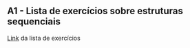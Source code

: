 ## A1 - Lista de exercícios sobre estruturas sequenciais

[Link](https://drive.google.com/file/d/1ahHWywtxFOTcXYtmx0TqhVmhMd3iaW6A/view?usp=sharing) da lista de exercícios